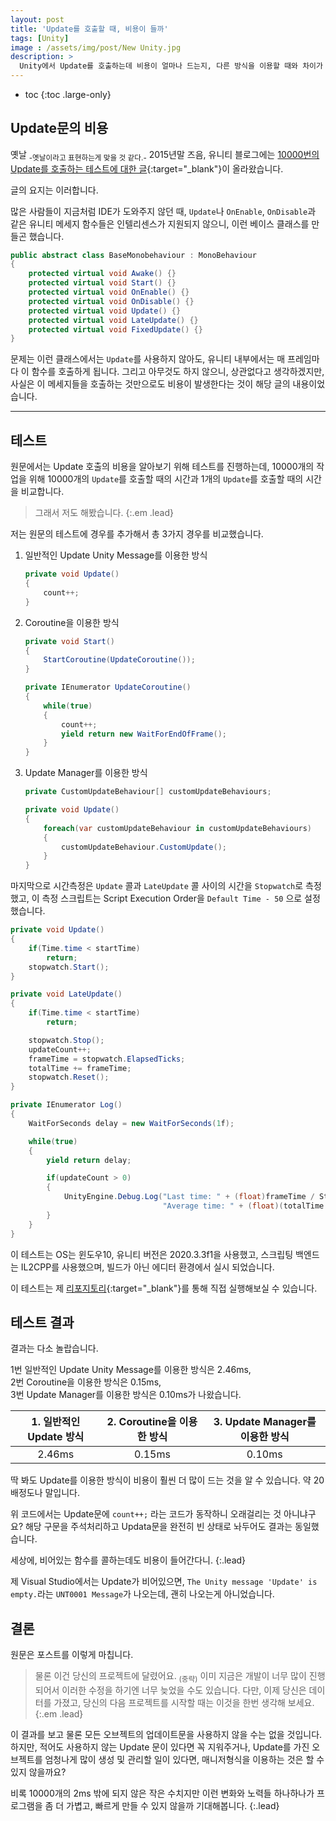 ```yaml
---
layout: post
title: 'Update를 호출할 때, 비용이 들까'
tags: [Unity]
image : /assets/img/post/New Unity.jpg
description: >
  Unity에서 Update를 호출하는데 비용이 얼마나 드는지, 다른 방식을 이용할 때와 차이가 얼마나 나는지를 확인해봅시다.
---
```


* toc
{:toc .large-only}

## Update문의 비용

옛날 <sub>-옛날이라고 표현하는게 맞을 것 같다.-</sub> 2015년말 즈음, 유니티 블로그에는 [10000번의 Update를 호출하는 테스트에 대한 글](https://blogs.unity3d.com/kr/2015/12/23/1k-update-calls/){:target="_blank"}이 올라왔습니다.

글의 요지는 이러합니다. 

많은 사람들이 지금처럼 IDE가 도와주지 않던 때, `Update`나 `OnEnable`, `OnDisable`과 같은 유니티 메세지 함수들은 인텔리센스가 지원되지 않으니, 이런 베이스 클래스를 만들곤 했습니다.  

```c#
public abstract class BaseMonobehaviour : MonoBehaviour 
{  
    protected virtual void Awake() {}  
    protected virtual void Start() {}
    protected virtual void OnEnable() {}
    protected virtual void OnDisable() {}
    protected virtual void Update() {}
    protected virtual void LateUpdate() {}
    protected virtual void FixedUpdate() {}
}
```

문제는 이런 클래스에서는 `Update`를 사용하지 않아도, 유니티 내부에서는 매 프레임마다 이 함수를 호출하게 됩니다. 그리고 아무것도 하지 않으니, 상관없다고 생각하겠지만, 사실은 이 메세지들을 호출하는 것만으로도 비용이 발생한다는 것이 해당 글의 내용이었습니다.

---

## 테스트

원문에서는 Update 호출의 비용을 알아보기 위해 테스트를 진행하는데, 10000개의 작업을 위해 10000개의 `Update`를 호출할 때의 시간과 1개의 `Update`를 호출할 때의 시간을 비교합니다. 

> 그래서 저도 해봤습니다.
{:.em .lead}

저는 원문의 테스트에 경우를 추가해서 총 3가지 경우를 비교했습니다.

1. 일반적인 Update Unity Message를 이용한 방식

   ```c#
   private void Update()
   {
       count++;
   }
   ```

2. Coroutine을 이용한 방식

   ```c#
   private void Start()
   {
       StartCoroutine(UpdateCoroutine());
   }
   
   private IEnumerator UpdateCoroutine()
   {
       while(true)
       {
           count++;
           yield return new WaitForEndOfFrame();
       }
   }
   ```

3. Update Manager를 이용한 방식

   ```	c#
   private CustomUpdateBehaviour[] customUpdateBehaviours;
   
   private void Update()
   {
       foreach(var customUpdateBehaviour in customUpdateBehaviours)
       {
           customUpdateBehaviour.CustomUpdate();
       }
   }
   ```

마지막으로 시간측정은 `Update` 콜과 `LateUpdate` 콜 사이의 시간을 `Stopwatch`로 측정했고, 이 측정 스크립트는 Script Execution Order을 `Default Time - 50` 으로 설정했습니다. 

```c#
private void Update()
{
    if(Time.time < startTime)
        return;
    stopwatch.Start();
}

private void LateUpdate()
{
    if(Time.time < startTime)
        return;

    stopwatch.Stop();
    updateCount++;
    frameTime = stopwatch.ElapsedTicks;
    totalTime += frameTime;
    stopwatch.Reset();
}

private IEnumerator Log()
{
    WaitForSeconds delay = new WaitForSeconds(1f);

    while(true)
    {
        yield return delay;

        if(updateCount > 0)
        {
            UnityEngine.Debug.Log("Last time: " + (float)frameTime / Stopwatch.Frequency * 1000f + "ms. " +
                                  "Average time: " + (float)(totalTime / updateCount) / Stopwatch.Frequency * 1000f + "ms.");
        }
    }
}
```

이 테스트는 OS는 윈도우10, 유니티 버전은 2020.3.3f1을 사용했고, 스크립팅 백엔드는 IL2CPP를 사용했으며, 빌드가 아닌 에디터 환경에서 실시 되었습니다. 

이 테스트는 제 [리포지토리](https://github.com/leehs27/UpdateCallsCost){:target="_blank"}를 통해 직접 실행해보실 수 있습니다. 

## 테스트 결과

결과는 다소 놀랍습니다.

1번 일반적인 Update Unity Message를 이용한 방식은 2.46ms,  
2번 Coroutine을 이용한 방식은  0.15ms,  
3번 Update Manager를 이용한 방식은 0.10ms가 나왔습니다.

| 1. 일반적인 Update 방식 | 2. Coroutine을 이용한 방식 | 3. Update Manager를 이용한 방식 |
| :---------------------: | :------------------------: | :-----------------------------: |
|         2.46ms          |           0.15ms           |             0.10ms              |

딱 봐도 Update를 이용한 방식이 비용이 훨씬 더 많이 드는 것을 알 수 있습니다. 약 20배정도나 말입니다. 

위 코드에서는 Update문에 `count++;` 라는 코드가 동작하니 오래걸리는 것 아니냐구요? 해당 구문을 주석처리하고 Updata문을 완전히 빈 상태로 놔두어도 결과는 동일했습니다. 

세상에, 비어있는 함수를 콜하는데도 비용이 들어간다니.
{:.lead}

제 Visual Studio에서는 Update가 비어있으면, `The Unity message 'Update' is empty.`라는 `UNT0001 Message`가 나오는데, 괜히 나오는게 아니었습니다.

## 결론

원문은 포스트를 이렇게 마칩니다.

> 물론 이건 당신의 프로젝트에 달렸어요. <sub>(중략)</sub> 이미 지금은 개발이 너무 많이 진행되어서 이러한 수정을 하기엔 너무 늦었을 수도 있습니다.
> 다만, 이제 당신은 데이터를 가졌고, 당신의 다음 프로젝트를 시작할 때는 이것을 한번 생각해 보세요.
{:.em .lead}

이 결과를 보고 물론 모든 오브젝트의 업데이트문을 사용하지 않을 수는 없을 것입니다.  
하지만, 적어도 사용하지 않는 Update 문이 있다면 꼭 지워주거나, Update를 가진 오브젝트를 엄청나게 많이 생성 및 관리할 일이 있다면, 매니저형식을 이용하는 것은 할 수 있지 않을까요? 

비록 10000개의 2ms 밖에 되지 않은 작은 수치지만 이런 변화와 노력들 하나하나가 프로그램을 좀 더 가볍고, 빠르게 만들 수 있지 않을까 기대해봅니다.
{:.lead}

